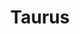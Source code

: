 ---
title: "Taurus"
hashtag: "taurus"
borders:
  - Auriga
  - Perseus
  - Aries
  - Cetus
  - Eridanus
  - Orion
  - Gemini
tags:
  - Constellation
---